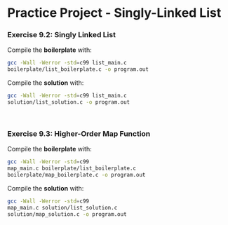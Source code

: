 # Practice Project - Singly-Linked List

### Exercise 9.2: Singly Linked List

Compile the **boilerplate** with:
```bash
gcc -Wall -Werror -std=c99 list_main.c 
boilerplate/list_boilerplate.c -o program.out
```

Compile the **solution** with:
```bash
gcc -Wall -Werror -std=c99 list_main.c 
solution/list_solution.c -o program.out
```

<br/>

### Exercise 9.3: Higher-Order Map Function

Compile the **boilerplate** with:
```bash
gcc -Wall -Werror -std=c99 
map_main.c boilerplate/list_boilerplate.c
boilerplate/map_boilerplate.c -o program.out
```

Compile the **solution** with:
```bash
gcc -Wall -Werror -std=c99 
map_main.c solution/list_solution.c
solution/map_solution.c -o program.out
```
